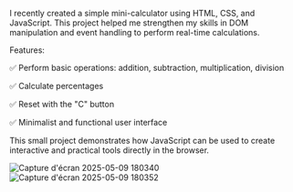 I recently created a simple mini-calculator using HTML, CSS, and JavaScript. This project helped me strengthen my skills in DOM manipulation and event handling to perform real-time calculations.

Features:

✅ Perform basic operations: addition, subtraction, multiplication, division

✅ Calculate percentages

✅ Reset with the "C" button

✅ Minimalist and functional user interface

This small project demonstrates how JavaScript can be used to create interactive and practical tools directly in the browser.

![Capture d'écran 2025-05-09 180340](https://github.com/user-attachments/assets/173eac55-18df-4b5e-b98c-f832c7fcfcd2)
![Capture d'écran 2025-05-09 180352](https://github.com/user-attachments/assets/d57ae1bc-1285-488e-ac4e-5a9450d75cbb)

